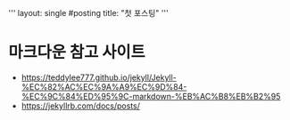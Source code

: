 '''
layout: single #posting
title: "첫 포스팅"
'''

# 마크다운 참고 사이트 
- https://teddylee777.github.io/jekyll/Jekyll-%EC%82%AC%EC%9A%A9%EC%9D%84-%EC%9C%84%ED%95%9C-markdown-%EB%AC%B8%EB%B2%95
- https://jekyllrb.com/docs/posts/
